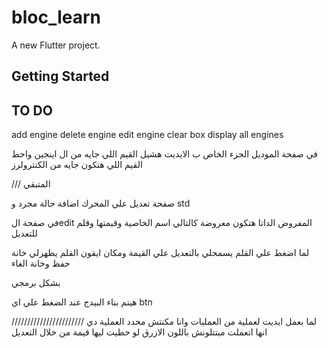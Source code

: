 # bloc_learn

A new Flutter project.

## Getting Started


## TO DO

add engine
delete engine
edit engine
clear box
display all engines

في صفحة الموديل الجزء الخاص ب الايديت هشيل القيم اللي جايه من ال اينجين واحط القيم اللي هتكون جايه من الكنترولرز


/// المتبقي 

صفحة تعديل علي المحرك
اضافة حالة مجرد و std



في صفحة الedit 
المفروض الداتا هتكون معروضة كالتالي
اسم الخاصية وقيمتها وقلم للتعديل

لما اضغط علي القلم يسمحلي بالتعديل علي القيمة ومكان ايقون القلم يظهرلي خانة حفظ وخانة الغاء


بشكل برمجي 

هيتم بناء البيدج عند الضغط علي اي btn



///////////////////////
لما بعمل ايديت لعملية من العمليات وانا مكنتش محدد العملية دي انها اتعملت مبتتلونش باللون الازرق لو حطيت ليها قيمة من خلال التعديل